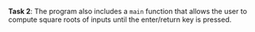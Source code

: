 **Task 2**: The program also includes a `main` function that allows the user to compute square roots of inputs until the enter/return key is pressed.
